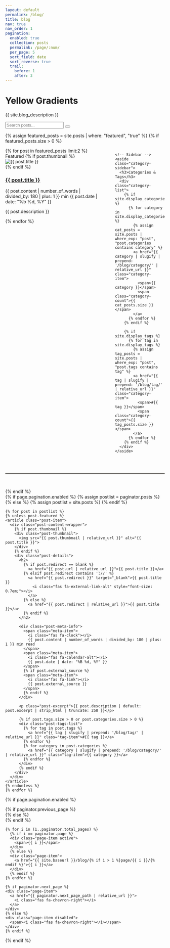 ```yaml
---
layout: default
permalink: /blog/
title: blog
nav: true
nav_order: 1
pagination:
  enabled: true
  collection: posts
  permalink: /page/:num/
  per_page: 5
  sort_field: date
  sort_reverse: true
  trail:
    before: 1
    after: 3
---
```


<div class="blog-container">
  <!-- Hero Section -->
  <div class="blog-hero">
    <h1>Yellow Gradients</h1>
    <p class="blog-subtitle">{{ site.blog_description }}</p>
  </div>

  <!-- Search Bar -->
  <div class="blog-search">
    <input type="text" placeholder="Search posts..." id="blog-search-input">
    <button type="submit"><i class="fas fa-search"></i></button>
  </div>

  <!-- Featured Posts and Categories Section -->
  {% assign featured_posts = site.posts | where: "featured", "true" %}
  {% if featured_posts.size > 0 %}
  <div class="featured-and-categories-section" style="display: grid; grid-template-columns: 2fr 1fr; gap: 2rem; margin-bottom: 3rem; align-items: start;">
    <div class="featured-posts-grid">
      {% for post in featured_posts limit:2 %}
      <article class="featured-card">
        <span class="featured-badge">Featured</span>
        {% if post.thumbnail %}
        <div class="featured-image">
          <img src="{{ post.thumbnail | relative_url }}" alt="{{ post.title }}">
        </div>
        {% endif %}
        <div class="featured-content">
          <h3><a href="{{ post.url | relative_url }}">{{ post.title }}</a></h3>
          <div class="featured-meta">
            <span class="reading-time">{{ post.content | number_of_words | divided_by: 180 | plus: 1 }} min</span>
            <span class="post-date">{{ post.date | date: "%b %d, %Y" }}</span>
          </div>
          <p class="featured-description">{{ post.description }}</p>
        </div>
      </article>
      {% endfor %}
    </div>
    
    <!-- Sidebar -->
    <aside class="category-sidebar">
      <h3>Categories & Tags</h3>
      <div class="category-list">
        {% if site.display_categories %}
          {% for category in site.display_categories %}
            {% assign cat_posts = site.posts | where_exp: "post", "post.categories contains category" %}
            <a href="{{ category | slugify | prepend: '/blog/category/' | relative_url }}" class="category-item">
              <span>{{ category }}</span>
              <span class="category-count">{{ cat_posts.size }}</span>
            </a>
          {% endfor %}
        {% endif %}
        
        {% if site.display_tags %}
          {% for tag in site.display_tags %}
            {% assign tag_posts = site.posts | where_exp: "post", "post.tags contains tag" %}
            <a href="{{ tag | slugify | prepend: '/blog/tag/' | relative_url }}" class="category-item">
              <span>#{{ tag }}</span>
              <span class="category-count">{{ tag_posts.size }}</span>
            </a>
          {% endfor %}
        {% endif %}
      </div>
    </aside>
  </div>
  <hr style="margin: 3rem 0; border: none; border-top: 1px solid rgba(255, 224, 102, 0.3);">
  {% endif %}

  <!-- Regular Posts List -->
  <div class="modern-post-list">
    {% if page.pagination.enabled %}
      {% assign postlist = paginator.posts %}
    {% else %}
      {% assign postlist = site.posts %}
    {% endif %}

    {% for post in postlist %}
    {% unless post.featured %}
    <article class="post-item">
      <div class="post-content-wrapper">
        {% if post.thumbnail %}
        <div class="post-thumbnail">
          <img src="{{ post.thumbnail | relative_url }}" alt="{{ post.title }}">
        </div>
        {% endif %}
        <div class="post-details">
          <h2>
            {% if post.redirect == blank %}
              <a href="{{ post.url | relative_url }}">{{ post.title }}</a>
            {% elsif post.redirect contains '://' %}
              <a href="{{ post.redirect }}" target="_blank">{{ post.title }}
                <i class="fas fa-external-link-alt" style="font-size: 0.7em;"></i>
              </a>
            {% else %}
              <a href="{{ post.redirect | relative_url }}">{{ post.title }}</a>
            {% endif %}
          </h2>
          
          <div class="post-meta-info">
            <span class="meta-item">
              <i class="fas fa-clock"></i>
              {{ post.content | number_of_words | divided_by: 180 | plus: 1 }} min read
            </span>
            <span class="meta-item">
              <i class="fas fa-calendar-alt"></i>
              {{ post.date | date: "%B %d, %Y" }}
            </span>
            {% if post.external_source %}
            <span class="meta-item">
              <i class="fas fa-link"></i>
              {{ post.external_source }}
            </span>
            {% endif %}
          </div>
          
          <p class="post-excerpt">{{ post.description | default: post.excerpt | strip_html | truncate: 250 }}</p>
          
          {% if post.tags.size > 0 or post.categories.size > 0 %}
          <div class="post-tags-list">
            {% for tag in post.tags %}
              <a href="{{ tag | slugify | prepend: '/blog/tag/' | relative_url }}" class="tag-item">#{{ tag }}</a>
            {% endfor %}
            {% for category in post.categories %}
              <a href="{{ category | slugify | prepend: '/blog/category/' | relative_url }}" class="tag-item">{{ category }}</a>
            {% endfor %}
          </div>
          {% endif %}
        </div>
      </div>
    </article>
    {% endunless %}
    {% endfor %}
  </div>

  <!-- Pagination -->
  {% if page.pagination.enabled %}
  <nav class="modern-pagination">
    {% if paginator.previous_page %}
    <div class="page-item">
      <a href="{{ paginator.previous_page_path | relative_url }}">
        <i class="fas fa-chevron-left"></i>
      </a>
    </div>
    {% else %}
    <div class="page-item disabled">
      <span><i class="fas fa-chevron-left"></i></span>
    </div>
    {% endif %}

    {% for i in (1..paginator.total_pages) %}
      {% if i == paginator.page %}
      <div class="page-item active">
        <span>{{ i }}</span>
      </div>
      {% else %}
      <div class="page-item">
        <a href="{{ site.baseurl }}/blog/{% if i > 1 %}page/{{ i }}/{% endif %}">{{ i }}</a>
      </div>
      {% endif %}
    {% endfor %}

    {% if paginator.next_page %}
    <div class="page-item">
      <a href="{{ paginator.next_page_path | relative_url }}">
        <i class="fas fa-chevron-right"></i>
      </a>
    </div>
    {% else %}
    <div class="page-item disabled">
      <span><i class="fas fa-chevron-right"></i></span>
    </div>
    {% endif %}
  </nav>
  {% endif %}
</div>

<script>
// Simple search functionality
document.addEventListener('DOMContentLoaded', function() {
  const searchInput = document.getElementById('blog-search-input');
  const posts = document.querySelectorAll('.post-item, .featured-card');
  
  if (searchInput) {
    searchInput.addEventListener('input', function(e) {
      const searchTerm = e.target.value.toLowerCase();
      
      posts.forEach(post => {
        const title = post.querySelector('h2, h3').textContent.toLowerCase();
        const content = post.textContent.toLowerCase();
        
        if (title.includes(searchTerm) || content.includes(searchTerm)) {
          post.style.display = '';
        } else {
          post.style.display = 'none';
        }
      });
    });
  }
});
</script>